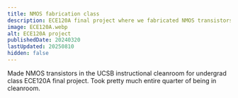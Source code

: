 ```yaml
---
title: NMOS fabrication class
description: ECE120A final project where we fabricated NMOS transistors in the instructional cleanroom.
image: ECE120A.webp
alt: ECE120A project
publishedDate: 20240320
lastUpdated: 20250810
hidden: false
---
```

Made NMOS transistors in the UCSB instructional cleanroom for undergrad class ECE120A final project. Took pretty much entire quarter of being in cleanroom.